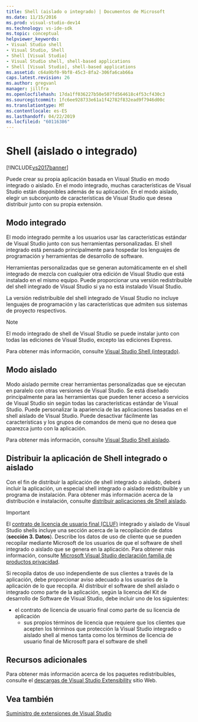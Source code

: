 ```yaml
---
title: Shell (aislado o integrado) | Documentos de Microsoft
ms.date: 11/15/2016
ms.prod: visual-studio-dev14
ms.technology: vs-ide-sdk
ms.topic: conceptual
helpviewer_keywords:
- Visual Studio shell
- Visual Studio, Shell
- Shell [Visual Studio]
- Visual Studio shell, shell-based applications
- Shell [Visual Studio], shell-based applications
ms.assetid: c64a9bf0-9bf8-45c3-8fa2-306fa6cab66a
caps.latest.revision: 26
ms.author: gregvanl
manager: jillfra
ms.openlocfilehash: 17da1ff036227b50e507fd564618c4f53cf430c3
ms.sourcegitcommit: 1fc6ee928733e61a1f42782f832ead9f7946d00c
ms.translationtype: MT
ms.contentlocale: es-ES
ms.lasthandoff: 04/22/2019
ms.locfileid: "60116386"
---
```

# <a name="shell-isolated-or-integrated"></a>Shell (aislado o integrado)
[!INCLUDE[vs2017banner](../includes/vs2017banner.md)]

Puede crear su propia aplicación basada en Visual Studio en modo integrado o aislado. En el modo integrado, muchas características de Visual Studio están disponibles además de su aplicación. En el modo aislado, elegir un subconjunto de características de Visual Studio que desea distribuir junto con su propia extensión.  
  
## <a name="integrated-mode"></a>Modo integrado  
 El modo integrado permite a los usuarios usar las características estándar de Visual Studio junto con sus herramientas personalizadas. El shell integrado está pensado principalmente para hospedar los lenguajes de programación y herramientas de desarrollo de software.  
  
 Herramientas personalizadas que se generan automáticamente en el shell integrado de mezcla con cualquier otra edición de Visual Studio que está instalado en el mismo equipo. Puede proporcionar una versión redistribuible del shell integrado de Visual Studio si ya no está instalado Visual Studio.  
  
 La versión redistribuible del shell integrado de Visual Studio no incluye lenguajes de programación y las características que admiten sus sistemas de proyecto respectivos.  
  
> [!NOTE]
>  El modo integrado de shell de Visual Studio se puede instalar junto con todas las ediciones de Visual Studio, excepto las ediciones Express.  
  
 Para obtener más información, consulte [Visual Studio Shell (integrado)](../extensibility/visual-studio-shell-integrated.md).  
  
## <a name="isolated-mode"></a>Modo aislado  
 Modo aislado permite crear herramientas personalizadas que se ejecutan en paralelo con otras versiones de Visual Studio. Se está diseñado principalmente para las herramientas que pueden tener acceso a servicios de Visual Studio sin según todas las características estándar de Visual Studio. Puede personalizar la apariencia de las aplicaciones basadas en el shell aislado de Visual Studio. Puede desactivar fácilmente las características y los grupos de comandos de menú que no desea que aparezca junto con la aplicación.  
  
 Para obtener más información, consulte [Visual Studio Shell aislado](../extensibility/visual-studio-isolated-shell.md).  
  
## <a name="distributing-your-integrated-or-isolated-shell-application"></a>Distribuir la aplicación de Shell integrado o aislado  
 Con el fin de distribuir la aplicación de shell integrado o aislado, deberá incluir la aplicación, un especial shell integrado o aislado redistribuible y un programa de instalación. Para obtener más información acerca de la distribución e instalación, consulte [distribuir aplicaciones de Shell aislado](../extensibility/distributing-isolated-shell-applications.md).  
  
> [!IMPORTANT]
>  El [contrato de licencia de usuario final (CLUF)](https://www.visualstudio.com/support/legal/mt171552) integrado y aislado de Visual Studio shells incluye una sección acerca de la recopilación de datos (**sección 3. Datos**).  Describe los datos de uso de cliente que se pueden recopilar mediante Microsoft de los usuarios de que el software de shell integrado o aislado que se genera en la aplicación. Para obtener más información, consulte [Microsoft Visual Studio declaración familia de productos privacidad](https://www.visualstudio.com/dn948229).  
> 
>  Si recopila datos de uso independiente de sus clientes a través de la aplicación, debe proporcionar aviso adecuado a los usuarios de la aplicación de lo que recopila.  Al distribuir el software de shell aislado o integrado como parte de la aplicación, según la licencia del Kit de desarrollo de Software de Visual Studio, debe incluir uno de los siguientes:  
> 
> - el contrato de licencia de usuario final como parte de su licencia de aplicación  
>   - sus propios términos de licencia que requiere que los clientes que acepten los términos que protección la Visual Studio integrado o aislado shell al menos tanta como los términos de licencia de usuario final de Microsoft para el software de shell  
  
## <a name="additional-resources"></a>Recursos adicionales  
 Para obtener más información acerca de los paquetes redistribuibles, consulte el [descargas de Visual Studio Extensibility](http://go.microsoft.com/fwlink/?LinkID=119298) sitio Web.  
  
## <a name="see-also"></a>Vea también  
 [Suministro de extensiones de Visual Studio](../extensibility/shipping-visual-studio-extensions.md)
